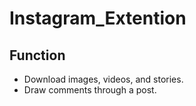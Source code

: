 # Instagram_Extention

## Function
- Download images, videos, and stories.
- Draw comments through a post.
